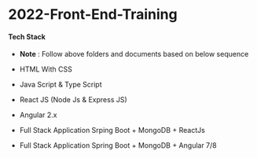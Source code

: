 # 2022-Front-End-Training
#### Tech Stack

* **Note** : Follow above folders and documents based on below sequence 
 
 * HTML With CSS
 * Java Script & Type Script
 * React JS (Node Js & Express JS)
 * Angular 2.x
 * Full Stack Application Srping Boot + MongoDB + ReactJs
 * Full Stack Application Spring Boot + MongoDB + Angular 7/8
 
